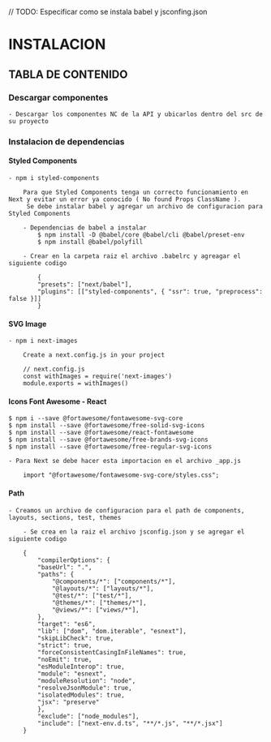  // TODO: Especificar como se instala babel y jsconfing.json 
 
# INSTALACION

## TABLA DE CONTENIDO

### Descargar componentes

    - Descargar los componentes NC de la API y ubicarlos dentro del src de su proyecto

### Instalacion de dependencias


#### Styled Components

    - npm i styled-components

        Para que Styled Components tenga un correcto funcionamiento en Next y evitar un error ya conocido ( No found Props ClassName ).
         Se debe instalar babel y agregar un archivo de configuracion para Styled Components
    
        - Dependencias de babel a instalar
            $ npm install -D @babel/core @babel/cli @babel/preset-env
            $ npm install @babel/polyfill

        - Crear en la carpeta raiz el archivo .babelrc y agreagar el siguiente codigo

            {
            "presets": ["next/babel"],
            "plugins": [["styled-components", { "ssr": true, "preprocess": false }]]
            }

#### SVG Image

    - npm i next-images
    
        Create a next.config.js in your project

        // next.config.js
        const withImages = require('next-images')
        module.exports = withImages()

#### Icons Font Awesome - React

    $ npm i --save @fortawesome/fontawesome-svg-core
    $ npm install --save @fortawesome/free-solid-svg-icons
    $ npm install --save @fortawesome/react-fontawesome
    $ npm install --save @fortawesome/free-brands-svg-icons
    $ npm install --save @fortawesome/free-regular-svg-icons

    - Para Next se debe hacer esta importacion en el archivo _app.js

        import "@fortawesome/fontawesome-svg-core/styles.css";


#### Path

    - Creamos un archivo de configuracion para el path de components, layouts, sections, test, themes

        - Se crea en la raiz el archivo jsconfig.json y se agregar el siguiente codigo

        {
            "compilerOptions": {
            "baseUrl": ".",
            "paths": {
                "@components/*": ["components/*"],
                "@layouts/*": ["layouts/*"],
                "@test/*": ["test/*"],
                "@themes/*": ["themes/*"],
                "@views/*": ["views/*"],
            },
            "target": "es6",
            "lib": ["dom", "dom.iterable", "esnext"],
            "skipLibCheck": true,
            "strict": true,
            "forceConsistentCasingInFileNames": true,
            "noEmit": true,
            "esModuleInterop": true,
            "module": "esnext",
            "moduleResolution": "node",
            "resolveJsonModule": true,
            "isolatedModules": true,
            "jsx": "preserve"
            },
            "exclude": ["node_modules"],
            "include": ["next-env.d.ts", "**/*.js", "**/*.jsx"]
        }
